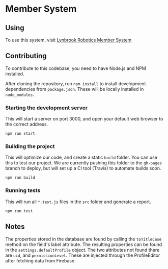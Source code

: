 # Member System

## Using
To use this system, visit [Lynbrook Robotics Member System](https://lynbrookrobotics.com/member-system)

## Contributing
To contribute to this codebase, you need to have Node.js and NPM installed.

After cloning the repository, run `npm install` to install development dependencies from `package.json`. These will be 
locally installed in `node_modules`.

### Starting the development server
This will start a server on port 3000, and open your default web browser to the correct address.
~~~
npm run start
~~~

### Building the project
This will optimize our code, and create a static `build` folder. You can use this to test our project. We are currently
pushing this folder to the `gh-pages` branch to deploy, but will set up a CI tool (Travis) to automate builds soon.
~~~
npm run build
~~~

### Running tests
This will run all `*.test.js` files in the `src` folder and generate a report.
~~~
npm run test
~~~

## Notes
The properties stored in the database are found by calling the `toTitleCase` method on the field's label attribute. The
resulting properties can be found in the `settings.defaultProfile` object. The two attributes not found there are `uid`,
and `permissionLevel`. These are injected through the ProfileEditor after fetching data from Firebase.